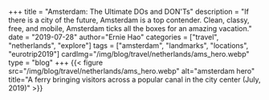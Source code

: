 +++
title = "Amsterdam: The Ultimate DOs and DON'Ts"
description = "If there is a city of the future, Amsterdam is a top contender. Clean, classy, free, and mobile, Amsterdam ticks all the boxes for an amazing vacation."
date = "2019-07-28"
author="Ernie Hao"
categories = ["travel", "netherlands", "explore"]
tags = ["amsterdam", "landmarks", "locations", "eurotrip2019"]
cardImg="/img/blog/travel/netherlands/ams_hero.webp"
type = "blog"
+++
{{< figure src="/img/blog/travel/netherlands/ams_hero.webp" alt="amsterdam hero" title="A ferry bringing visitors across a popular canal in the city center (July, 2019)" >}}
